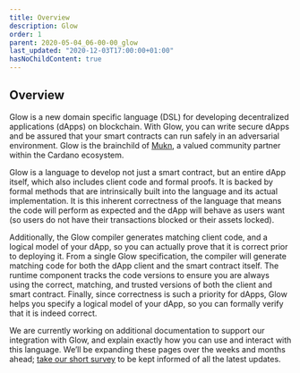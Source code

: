 ```yaml
---
title: Overview
description: Glow
order: 1
parent: 2020-05-04_06-00-00_glow
last_updated: "2020-12-03T17:00:00+01:00"
hasNoChildContent: true
---
```

## Overview

Glow is a new domain specific language (DSL) for developing decentralized applications (dApps) on blockchain. With Glow, you can write secure dApps and be assured that your smart contracts can run safely in an adversarial environment. Glow is the brainchild of [Mukn](https://mukn.io), a valued community partner within the Cardano ecosystem. 

Glow is a language to develop not just a smart contract, but an entire dApp itself, which also includes client code and formal proofs. It is backed by formal methods that are intrinsically built into the language and its actual implementation. It is this inherent correctness of the language that means the code will perform as expected and the dApp will behave as users want (so users do not have their transactions blocked or their assets locked). 

Additionally, the Glow compiler generates matching client code, and a logical model of your dApp, so you can actually prove that it is correct prior to deploying it. From a single Glow specification, the compiler will generate matching code for both the dApp client and the smart contract itself. The runtime component tracks the code versions to ensure you are always using the correct, matching, and trusted versions of both the client and smart contract. Finally, since correctness is such a priority for dApps, Glow helps you specify a logical model of your dApp, so you can formally verify that it is indeed correct.

We are currently working on additional documentation to support our integration with Glow, and explain exactly how you can use and interact with this language. We’ll be expanding these pages over the weeks and months ahead; [take our short survey](https://input-output.typeform.com/c/OJsf0XcD) to be kept informed of all the latest updates.

